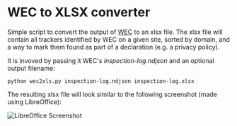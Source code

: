 # WEC to XLSX converter

Simple script to convert the output of [WEC](https://github.com/EU-EDPS/website-evidence-collector) to an xlsx file.
The xlsx file will contain all trackers identified by WEC on a given site, sorted by domain, and a way to mark them found as part of a declaration (e.g. a privacy policy).

It is invoved by passing it WEC's *inspection-log.ndjson* and an optional output filename:

`python wec2xls.py inspection-log.ndjson inspection-log.xlsx`

The resulting xlsx file will look similar to the following screenshot (made using LibreOffice):

![LibreOffice Screenshot](/screenshot.png?raw=true)